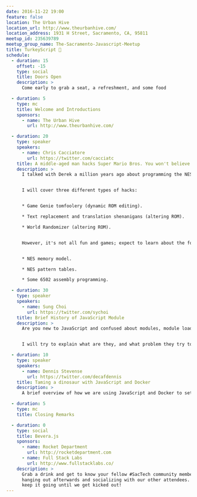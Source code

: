 ```yaml
---
date: 2016-11-22 19:00
feature: false
location: The Urban Hive
location_url: http://www.theurbanhive.com/
location_address: 1931 H Street, Sacramento, CA, 95811
meetup_id: 235639789
meetup_group_name: The-Sacramento-Javascript-Meetup
title: TurkeyScript 🦃
schedule:
  - duration: 15
    offset: -15
    type: social
    title: Doors Open
    description: >
      Come early to grab a seat, a refreshment, and some food

  - duration: 5
    type: mc
    title: Welcome and Introductions
    sponsors:
      - name: The Urban Hive
        url: http://www.theurbanhive.com/

  - duration: 20
    type: speaker
    speakers:
      - name: Chris Cacciatore
        url: https://twitter.com/cacciatc
    title: A middle-aged man hacks Super Mario Bros. You won't believe what happens next.
    description: >
      I talked with Derek a million years ago about programming the NES and he said that that could be a fun talk. I still would like to try that someday, but in the interim I propose something a little more fun--hacking SMB1 for the NES!


      I will cover three different types of hacks:


      * Game Genie tomfoolery (dynamic ROM editing).

      * Text replacement and translation shenanigans (altering ROM).

      * World Randomizer (altering ROM).


      However, it's not all fun and games; expect to learn about the following topics:


      * NES memory model.

      * NES pattern tables.

      * Some 6502 assembly programming.

  - duration: 30
    type: speaker
    speakers:
      - name: Sung Choi
        url: https://twitter.com/sychoi
    title: Brief History of JavaScript Module
    description: >
      Are you new to JavaScript and confused about modules, module loaders and module bundlers? Or you have been writing JavaScript code for a while, but can’t get a grip of the jargons about module? You heard about the jargons like CommonJS, AMD, Browserify, SystemJS, Webpack, JSPM, etc., but don’t understand why we need them?


      I will try to explain what are they, and what problem they try to solve, and how they solve the problem.

  - duration: 10
    type: speaker
    speakers:
      - name: Dennis Stevense
        url: https://twitter.com/decafdennis
    title: Taming a dinosaur with JavaScript and Docker
    description: >
      A brief overview of how we are using JavaScript and Docker to set up functional and visual regression testing for our Drupal 6 codebase.

  - duration: 5
    type: mc
    title: Closing Remarks

  - duration: 0
    type: social
    title: Bevera.js
    sponsors:
      - name: Rocket Department
        url: http://rocketdepartment.com
      - name: Full Stack Labs
        url: http://www.fullstacklabs.co/
    description: >
      Grab a drink and get to know your fellow #SacTech community members by
      hanging out afterwards and socializing with our other attendees. We'll
      keep it going until we get kicked out!
---
```

